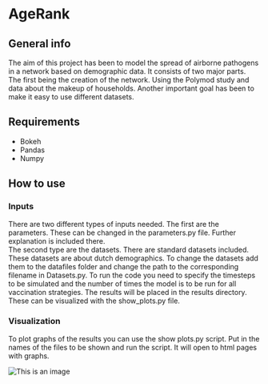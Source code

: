 # AgeRank

## General info
The aim of this project has been to model the spread of airborne pathogens in a network based on demographic  data.
It consists of two major parts. The first being the creation of the network. Using the Polymod study and data about the makeup of households. 
Another important goal has been to make it easy to use different datasets.
## Requirements
* Bokeh
* Pandas
* Numpy

## How to use

### Inputs
There are two different types of inputs needed. The first are the parameters. 
These can be changed in the parameters.py file. Further explanation is included there. \
The second type are the datasets. There are standard datasets included. These datasets are about dutch demographics.
To change the datasets add them to the datafiles folder and change the path to the corresponding filename in Datasets.py.
To run the code you need to specify the timesteps to be simulated and the number of times the model is to be run for all vaccination strategies.
The results will be placed in the results directory. These can be visualized with the show_plots.py file.

### Visualization
To plot graphs of the results you can use the show plots.py script. Put in the names of the files to be shown and run the script.
It will open to html pages with graphs.

![This is an image](https://myoctocat.com/assets/images/base-octocat.svg)

